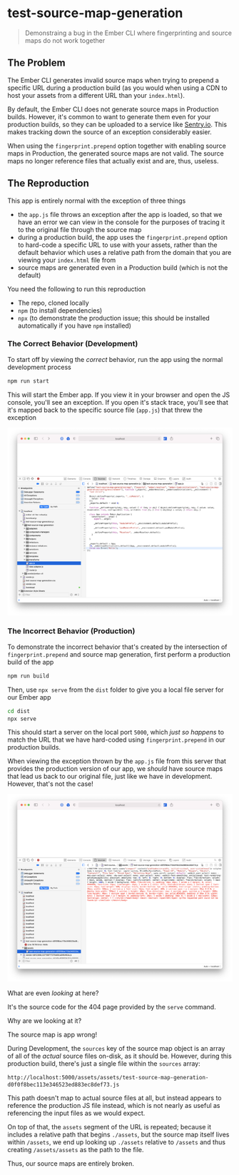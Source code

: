 # test-source-map-generation

> Demonstraing a bug in the Ember CLI where fingerprinting and source maps do not work together

## The Problem

The Ember CLI generates invalid source maps when trying to prepend a specific URL during a production build (as you would when using a CDN to host your assets from a different URL than your `index.html`).

By default, the Ember CLI does not generate source maps in Production builds. However, it's common to want to generate them even for your production builds, so they can be uploaded to a service like [Sentry.io](https://sentry.io). This makes tracking down the source of an exception considerably easier.

When using the `fingerprint.prepend` option together with enabling source maps in Production, the generated source maps are not valid. The source maps no longer reference files that actually exist and are, thus, useless.

## The Reproduction

This app is entirely normal with the exception of three things

- the `app.js` file throws an exception after the app is loaded, so that we have an error we can view in the console for the purposes of tracing it to the original file through the source map
- during a production build, the app uses the `fingerprint.prepend` option to hard-code a specific URL to use with your assets, rather than the default behavior which uses a relative path from the domain that you are viewing your `index.html` file from
- source maps are generated even in a Production build (which is not the default)

You need the following to run this reproduction

- The repo, cloned locally
- `npm` (to install dependencies)
- `npx` (to demonstrate the production issue; this should be installed automatically if you have `npm` installed)

### The Correct Behavior (Development)

To start off by viewing the _correct_ behavior, run the app using the normal development process

```bash
npm run start
```

This will start the Ember app. If you view it in your browser and open the JS console, you'll see an exception. If you open it's stack trace, you'll see that it's mapped back to the specific source file (`app.js`) that threw the exception

![The location that the exception's stack trace leads you to, viewed in the Safari dev tools](./readme-images/correct-source-maps.png)

### The Incorrect Behavior (Production)

To demonstrate the incorrect behavior that's created by the intersection of `fingerprint.prepend` and source map generation, first perform a production build of the app

```bash
npm run build
```

Then, use `npx serve` from the `dist` folder to give you a local file server for our Ember app

```bash
cd dist
npx serve
```

This should start a server on the local port `5000`, which _just so happens_ to match the URL that we have hard-coded using `fingerprint.prepend` in our production builds.

When viewing the exception thrown by the `app.js` file from this server that provides the production version of our app, we _should_ have source maps that lead us back to our original file, just like we have in development. However, that's not the case!

![A screenshot of the Safari dev tools, attempting and failing to view the source of an exception](./readme-images/incorrect-source-maps.png)

What are even _looking_ at here?

It's the source code for the 404 page provided by the `serve` command.

Why are we looking at it?

The source map is app wrong!

During Development, the `sources` key of the source map object is an array of all of the _actual_ source files on-disk, as it should be. However, during this production build, there's just a single file within the `sources` array:

```
http://localhost:5000/assets/assets/test-source-map-generation-d0f0f8bec113e346523ed883ec8def73.js
```

This path doesn't map to actual source files at all, but instead appears to reference the production JS file instead, which is not nearly as useful as referencing the input files as we would expect.

On top of that, the `assets` segment of the URL is repeated; because it includes a relative path that begins `./assets`, but the source map itself lives within `/assets`, we end up looking up `./assets` relative to `/assets` and thus creating `/assets/assets` as the path to the file.

Thus, our source maps are entirely broken.
